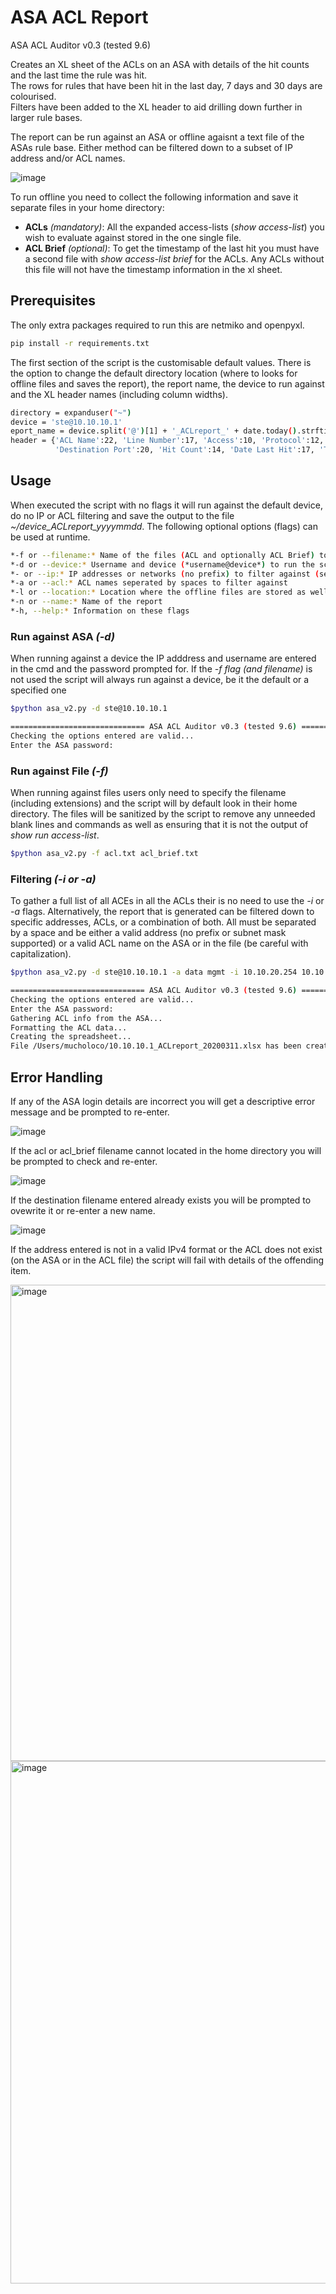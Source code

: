 # ASA ACL Report

ASA ACL Auditor v0.3 (tested 9.6)

Creates an XL sheet of the ACLs on an ASA with details of the hit counts and the last time the rule was hit.\
The rows for rules that have been hit in the last day, 7 days and 30 days are colourised.\
Filters have been added to the XL header to aid drilling down further in larger rule bases.

The report can be run against an ASA or offline agaisnt a text file of the ASAs rule base. Either method can be filtered down to a subset of IP address and/or ACL names.

![image](https://user-images.githubusercontent.com/33333983/76520041-03b13200-645a-11ea-89f9-69203495963c.png)

To run offline you need to collect the following information and save it separate files in your home directory:

- **ACLs** *(mandatory)*: All the expanded access-lists (*show access-list*) you wish to evaluate against stored in the one single file.
- **ACL Brief** *(optional)*: To get the timestamp of the last hit you must have a second file with *show access-list <name> brief* for the ACLs. Any ACLs without this file will not have the timestamp information in the xl sheet.

## Prerequisites

The only extra packages required to run this are netmiko and openpyxl.

```bash
pip install -r requirements.txt
```

The first section of the script is the customisable default values. There is the option to change the default directory location (where to looks for offline files and saves the report), the report name, the device to run against and the XL header names (including column widths).

```bash
directory = expanduser("~")
device = 'ste@10.10.10.1'
eport_name = device.split('@')[1] + '_ACLreport_' + date.today().strftime('%Y%m%d')
header = {'ACL Name':22, 'Line Number':17, 'Access':10, 'Protocol':12, 'Source Address':19, 'Source Port':16, 'Destination Address':24,
          'Destination Port':20, 'Hit Count':14, 'Date Last Hit':17, 'Time Last Hit':17}
```

## Usage

When executed the script with no flags it will run against the default device, do no IP or ACL filtering and save the output to the file *~/device_ACLreport_yyyymmdd*. The following optional options (flags) can be used at runtime.

```bash
*-f or --filename:* Name of the files (ACL and optionally ACL Brief) to run the script against. If no file is specified it will run agaisnt a device (be that the default or specified one)
*-d or --device:* Username and device (*username@device*) to run the script against
*- or --ip:* IP addresses or networks (no prefix) to filter against (seperated by spaces)
*-a or --acl:* ACL names seperated by spaces to filter against
*-l or --location:* Location where the offline files are stored as well as the location to save the report
*-n or --name:* Name of the report
*-h, --help:* Information on these flags
```

### Run against ASA *(-d)*

When running against a device the IP adddress and username are entered in the cmd and the password prompted for. If the *-f flag (and filename)* is not used the script will always run against a device, be it the default or a specified one 

```bash
$python asa_v2.py -d ste@10.10.10.1

============================== ASA ACL Auditor v0.3 (tested 9.6) ==============================
Checking the options entered are valid...
Enter the ASA password:
```

### Run against File *(-f)*

When running against files users only need to specify the filename (including extensions) and the script will by default look in their home directory. The files will be sanitized by the script to remove any unneeded blank lines and commands as well as ensuring that it is not the output of *show run access-list*.

```bash
$python asa_v2.py -f acl.txt acl_brief.txt
```

### Filtering *(-i or -a)*

To gather a full list of all ACEs in all the ACLs their is no need to use the *-i* or *-a* flags. Alternatively, the report that is generated can be filtered down to specific addresses, ACLs, or a combination of both. All must be separated by a space and be either a valid address (no prefix or subnet mask supported) or a valid ACL name on the ASA or in the file (be careful with capitalization).

```bash
$python asa_v2.py -d ste@10.10.10.1 -a data mgmt -i 10.10.20.254 10.10.10.71 10.10.10.50

============================== ASA ACL Auditor v0.3 (tested 9.6) ==============================
Checking the options entered are valid...
Enter the ASA password:
Gathering ACL info from the ASA...
Formatting the ACL data...
Creating the spreadsheet...
File /Users/mucholoco/10.10.10.1_ACLreport_20200311.xlsx has been created
```

## Error Handling

If any of the ASA login details are incorrect you will get a descriptive error message and be prompted to re-enter.

![image](https://user-images.githubusercontent.com/33333983/76544579-2fdfa980-6480-11ea-8b81-a00d414be60a.png)

If the acl or acl_brief filename cannot located in the home directory you will be prompted to check and re-enter.

![image](https://user-images.githubusercontent.com/33333983/76521337-8e932c00-645c-11ea-9f71-0c6445b7d132.png)

If the destination filename entered already exists you will be prompted to ovewrite it or re-enter a new name.

![image](https://user-images.githubusercontent.com/33333983/76543551-9b287c00-647e-11ea-9098-2c93bdea69f6.png)

If the address entered is not in a valid IPv4 format or the ACL does not exist (on the ASA or in the ACL file) the script will fail with details of the offending item.

<img width="762" alt="image" src="https://user-images.githubusercontent.com/33333983/69009348-4e0f2000-094c-11ea-84df-5f0c452ea441.png">

<img width="836" alt="image" src="https://user-images.githubusercontent.com/33333983/69008486-06d06180-0943-11ea-87a5-d1361d325bc9.png">
